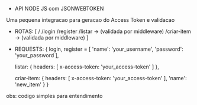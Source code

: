 - API NODE JS com JSONWEBTOKEN

Uma pequena integracao para geracao do Access Token e validacao

- ROTAS: [
    /
    /login
    /register
    /listar -> (validada por middleware)
    /criar-item -> (validada por middleware)
]

- REQUESTS: {
    login, register = [
        'name': 'your_username',
        'password': 'your_password
    ],

    listar: {
        headers: [
            x-access-token: 'your_access-token'
        ]
    },

    criar-item: {
        headers: [
            x-access-token: 'your_access-token'
        ],
        'name': 'new_item'
    }
}

obs: codigo simples para entendimento